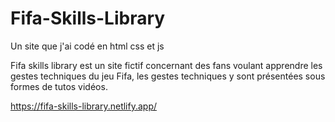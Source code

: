 # Fifa-Skills-Library
Un site que j'ai codé en html css et js

Fifa skills library est un site fictif concernant des fans voulant apprendre les gestes techniques du jeu Fifa, les gestes techniques
y sont présentées sous formes de tutos vidéos.

https://fifa-skills-library.netlify.app/
